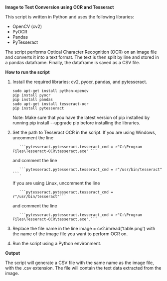 **Image to Text Conversion using OCR and Tesseract**

This script is written in Python and uses the following libraries:

- OpenCV (cv2)
- PyOCR
- Pandas
- PyTesseract

The script performs Optical Character Recognition (OCR) on an image file and converts it into a text format. The text is then split by line and stored in a pandas dataframe. Finally, the dataframe is saved as a CSV file.

**How to run the script**
1. Install the required libraries: cv2, pyocr, pandas, and pytesseract.
    ```
    sudo apt-get install python-opencv
    pip install pyocr
    pip install pandas
    sudo apt-get install tesseract-ocr
    pip install pytesseract
    ```
    Note: Make sure that you have the latest version of pip installed by running pip install --upgrade pip before installing the libraries.





2. Set the path to Tesseract OCR in the script. If you are using Windows, uncomment the line 

          ```pytesseract.pytesseract.tesseract_cmd = r"C:\Program Files\Tesseract-OCR\tesseract.exe" ``` 

      and comment the line 

          ```pytesseract.pytesseract.tesseract_cmd = r"/usr/bin/tesseract" ```. 

      If you are using Linux, uncomment the line 

          ```pytesseract.pytesseract.tesseract_cmd = r"/usr/bin/tesseract"``` 

      and comment the line 

          ```pytesseract.pytesseract.tesseract_cmd = r"C:\Program Files\Tesseract-OCR\tesseract.exe".```


3. Replace the file name in the line image = cv2.imread('table.png') with the name of the image file you want to perform OCR on.

4. Run the script using a Python environment.

**Output**

The script will generate a CSV file with the same name as the image file, with the .csv extension. The file will contain the text data extracted from the image.
